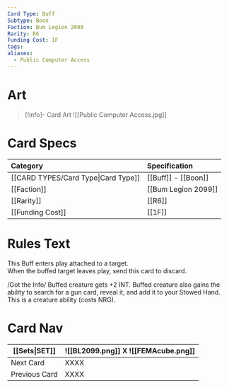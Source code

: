 ```yaml
---
Card Type: Buff
Subtype: Boon
Faction: Bum Legion 2099
Rarity: R6
Funding Cost: 1F
tags: 
aliases:
  - Public Computer Access
---
```

# Art

> [!info]- Card Art
> ![[Public Computer Access.jpg]]

# Card Specs

| Category | Specification| 
| :--- | :--- |
| [[CARD TYPES/Card Type\|Card Type]] | [[Buff]] - [[Boon]] |  
| [[Faction]] | [[Bum Legion 2099]] |  
| [[Rarity]] | [[R6]] |  
| [[Funding Cost]] | [[1F]] |  

# Rules Text  

This Buff enters play attached to a target.  
When the buffed target leaves play, send this card to discard.  

/Got the Info/
Buffed creature gets +2 INT. 
Buffed creature also gains the ability to search for a gun card, reveal it, and add it to your Stowed Hand. 
This is a creature ability (costs NRG).  

# Card Nav

| [[Sets\|SET]] |  ![[BL2099.png]] 𐌢 ![[FEMAcube.png]] |
| --- | --- |
| Next Card | XXXX |
| Previous Card | XXXX |
